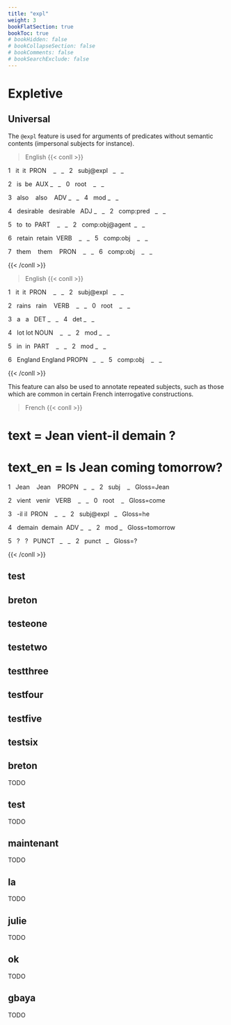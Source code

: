 ```yaml
---
title: "expl"
weight: 3
bookFlatSection: true
bookToc: true
# bookHidden: false
# bookCollapseSection: false
# bookComments: false
# bookSearchExclude: false
---
```

# Expletive

## Universal 

The `@expl` feature is used for arguments of predicates without semantic contents (impersonal subjects for instance).

> English
{{< conll >}}

1   it  it  PRON    _   _   2   subj@expl   _   _

2   is  be  AUX _   _   0   root    _   _

3   also    also    ADV _   _   4   mod _   _

4   desirable   desirable   ADJ _   _   2   comp:pred   _   _

5   to  to  PART    _   _   2   comp:obj@agent  _   _

6   retain  retain  VERB    _   _   5   comp:obj    _   _

7   them    them    PRON    _   _   6   comp:obj    _   _

{{< /conll >}}

> English
{{< conll >}}

1   it  it  PRON    _   _   2   subj@expl   _   _

2   rains   rain    VERB    _   _   0   root    _   _

3   a   a   DET _   _   4   det _   _

4   lot lot NOUN    _   _   2   mod _   _

5   in  in  PART    _   _   2   mod _   _

6   England England PROPN   _   _   5   comp:obj    _   _

{{< /conll >}}


This feature can also be used to annotate repeated subjects, such as those which are common in certain French interrogative constructions.

> French 
{{< conll >}}

# text = Jean vient-il demain ?

# text_en = Is Jean coming tomorrow?

1   Jean    Jean    PROPN   _   _   2   subj    _   Gloss=Jean

2   vient   venir   VERB    _   _   0   root    _   Gloss=come

3   -il il  PRON    _   _   2   subj@expl   _   Gloss=he

4   demain  demain  ADV _   _   2   mod _   Gloss=tomorrow

5   ?   ?   PUNCT   _   _   2   punct   _   Gloss=?

{{< /conll >}}
## test 



## breton 



## testeone 



## testetwo 



## testthree 



## testfour 



## testfive 



## testsix 



## breton

 TODO 


## test

 TODO 


## maintenant

 TODO 


## la

 TODO 


## julie

TODO 



## ok

TODO 



## gbaya

TODO 

